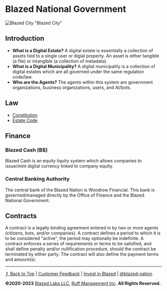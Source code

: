# Blazed National Government

![Blazed City "Blazed City"](https://blazed.sirv.com/blazed.city/city-art.jpg?w=300&h=300)

## Introduction
* **What is a Digital Estate?** A digital estate is essentially a collection of assets tied to a single user or digial property. An asset is either tangible (a file) or intangible (a collection of metadata).
* **What is a Digital Municipality?** A digital municipality is a collection of digital estates which are all governed under the same regulation code/law.
* **Who are the Agents?** The agents within this system are government organizations, business organizations, users, and AI/bots.

## Law
* [Constitution](government/constitution)
* [Estate Code](government/estate-code)

## Finance

### Blazed Cash (B$)

Blazed Cash is an equity liquity system which allows companies to issue/mint digital currency linked to company equity.

### Central Banking Authority

The central bank of the Blazed Nation is Woodrow Financial. This bank is governed/managed directly by the Office of Finance and the Blazed National Government.

## Contracts
A contract is a legally binding agreement entered in by two or more agents (citizens, bots, and/or companies). A contract defines a period to which it is to be considered "active", the period may optionally be indefinite. A contract enforces a series of requirements or terms to be satisfied, and shall define penalty and/or nullification procedure, should the contract be terminated by either party. The contract will also define the payment terms and amount(s).

---

[&#x21d1; Back to Top](#blazed-national-government) | [Customer Feedback](https://forms.gle/f9F4SRyfpKdAHJ1R6) | [Invest in Blazed](https://opencollective.com/blazed-nation) | [@blazed-nation](https://github.com/blazed-nation/)

**&copy;2020-2023** [Blazed Labs LLC](https://blazedlabs.com/), [Ruff Management Inc](https://ruff-manage.com/). **All Rights Reserved.**